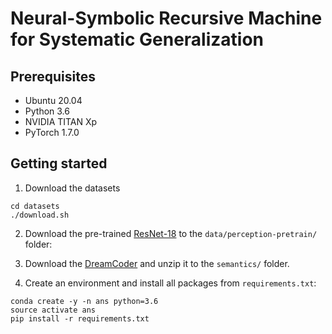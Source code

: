 # Neural-Symbolic Recursive Machine for Systematic Generalization

<!-- <div align="center">
  <img src="ans.png" width="750px">
</div> -->

## Prerequisites
* Ubuntu 20.04
* Python 3.6
* NVIDIA TITAN Xp
* PyTorch 1.7.0

## Getting started
1. Download the datasets
```
cd datasets
./download.sh
```

2. Download the pre-trained [ResNet-18](https://drive.google.com/file/d/1vDB88m50BMtcnyA8LOD7Uem2Q05nlg9q/view?usp=sharing) to the `data/perception-pretrain/` folder:


3. Download the [DreamCoder](https://drive.google.com/file/d/1HUi69T1LkrH7baxgXzbgE24bvXKgdIJt/view?usp=sharing) and unzip it to the `semantics/` folder.

4. Create an environment and install all packages from `requirements.txt`:
```
conda create -y -n ans python=3.6
source activate ans
pip install -r requirements.txt
```
